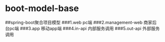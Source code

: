 # boot-model-base
##spring-boot聚合项目模型
###1.web pc端
###2.management-web 商家后台pc端
###3.app 移动app端
###4.in-api 内部服务调用
###5.out-api 外部服务调用


